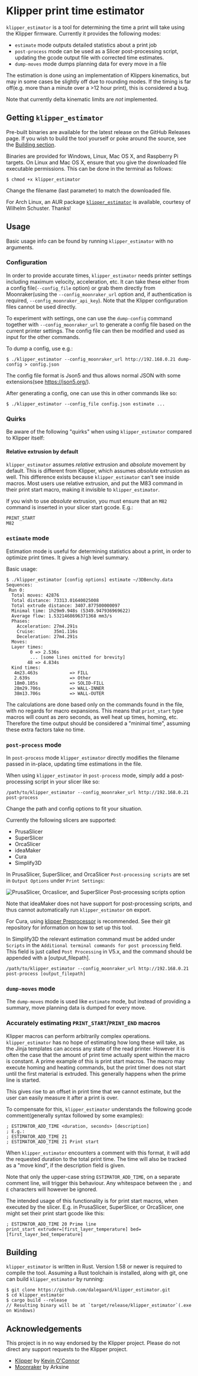 # Klipper print time estimator

`klipper_estimator` is a tool for determining the time a print will take using
the Klipper firmware. Currently it provides the following modes:

  * `estimate` mode outputs detailed statistics about a print job
  * `post-process` mode can be used as a Slicer post-processing script, updating
    the gcode output file with corrected time estimates.
  * `dump-moves` mode dumps planning data for every move in a file

The estimation is done using an implementation of Klippers kinematics, but may
in some cases be slightly off due to rounding modes. If the timing is far
off(e.g. more than a minute over a >12 hour print), this is considered a bug. 

Note that currently delta kinematic limits are _not_ implemented.

## Getting `klipper_estimator`

Pre-built binaries are available for the latest release on the GitHub Releases
page. If you wish to build the tool yourself or poke around the source, see the
[Building section](#Building).

Binaries are provided for Windows, Linux, Mac OS X, and Raspberry Pi targets.
On Linux and Mac OS X, ensure that you give the downloaded file executable
permissions. This can be done in the terminal as follows:
```
$ chmod +x klipper_estimator
```
Change the filename (last parameter) to match the downloaded file.

For Arch Linux, an AUR package
[`klipper_estimator`](https://aur.archlinux.org/packages/klipper-estimator) is
available, courtesy of Wilhelm Schuster. Thanks!

## Usage

Basic usage info can be found by running `klipper_estimator` with no arguments.

### Configuration

In order to provide accurate times, `klipper_estimator` needs printer settings
including maximum velocity, acceleration, etc. It can take these either from a
config file(`--config_file` option) or grab them directly from Moonraker(using
the `--config_moonraker_url` option and, if authentication is required,
`--config_moonraker_api_key`). Note that the Klipper configuration files cannot
be used directly.

To experiment with settings, one can use the `dump-config` command together with
`--config_moonraker_url` to generate a config file based on the current printer
settings. The config file can then be modified and used as input for the other
commands.

To dump a config, use e.g.:
```
$ ./klipper_estimator --config_moonraker_url http://192.168.0.21 dump-config > config.json
```

The config file format is Json5 and thus allows normal JSON with some
extensions(see https://json5.org/).

After generating a config, one can use this in other commands like so:
```
$ ./klipper_estimator --config_file config.json estimate ...
```

### Quirks

Be aware of the following "quirks" when using `klipper_estimator` compared to Klipper itself:

#### Relative extrusion by default

`klipper_estimator` assumes _relative_ extrusion and _absolute_ movement by
default. This is different from Klipper, which assumes _absolute_ extrusion as
well. This difference exists because `klipper_estimator` can't see inside
macros. Most users use relative extrusion, and put the M83 command in their
print start macro, making it invisible to `klipper_estimator`.

If you wish to use _absolute_ extrusion, you must ensure that an `M82` command
is inserted in your slicer start gcode. E.g.:

```
PRINT_START
M82
```

### `estimate` mode

Estimation mode is useful for determining statistics about a print, in order to
optimize print times. It gives a high level summary.

Basic usage:
```
$ ./klipper_estimator [config options] estimate ~/3DBenchy.data
Sequences:
 Run 0:
  Total moves: 42876
  Total distance: 73313.01640025008
  Total extrude distance: 3407.877500000097
  Minimal time: 1h29m9.948s (5349.947936969622)
  Average flow: 1.5321468696371368 mm3/s
  Phases:
    Acceleration: 27m4.291s
    Cruise:       35m1.116s
    Deceleration: 27m4.291s
  Moves:
  Layer times:
         0 => 2.536s
         ... [some lines omitted for brevity]
        48 => 4.834s
  Kind times:
   4m23.463s            => FILL
   2.639s               => Other
   18m0.185s            => SOLID-FILL
   28m29.706s           => WALL-INNER
   38m13.706s           => WALL-OUTER
```

The calculations are done based only on the commands found in the file, with no
regards for macro expansions. This means that `print_start` type macros will
count as zero seconds, as well heat up times, homing, etc. Therefore the time
output should be considered a "minimal time", assuming these extra factors take
no time.

### `post-process` mode

In `post-process` mode `klipper_estimator` directly modifies the filename passed
in in-place, updating time estimations in the file.

When using `klipper_estimator` in `post-process` mode, simply add a
post-processing script in your slicer like so:
```
/path/to/klipper_estimator --config_moonraker_url http://192.168.0.21 post-process
```
Change the path and config options to fit your situation.

Currently the following slicers are supported:

  * PrusaSlicer
  * SuperSlicer
  * OrcaSlicer
  * ideaMaker
  * Cura
  * Simplify3D

In PrusaSlicer, SuperSlicer, and OrcaSlicer `Post-processing scripts` are set in `Output
Options` under `Print Settings`:

![PrusaSlicer, Orcaslicer, and SuperSlicer Post-processing scripts option](/doc/post_processing_psss.png)

Note that ideaMaker does not have support for post-processing scripts, and thus
cannot automatically run `klipper_estimator` on export.

For Cura, using
[klipper Preprocessor](https://github.com/pedrolamas/klipper-preprocessor) is
recommended. See their git repository for information on how to set up this tool.

In Simplify3D the relevant estimation command must be added under `Scripts` in
the `Additional terminal commands for post processing` field. This field is just called
`Post Processing` in V5.x, and the command should be appended with a [output_filepath].

```
/path/to/klipper_estimator --config_moonraker_url http://192.168.0.21 post-process [output_filepath]
```

### `dump-moves` mode

The `dump-moves` mode is used like `estimate` mode, but instead of providing a
summary, move planning data is dumped for every move.

### Accurately estimating `PRINT_START`/`PRINT_END` macros

Klipper macros can perform arbitrarily complex operations. `klipper_estimator`
has no hope of estimating how long these will take, as the Jinja templates can
access any state of the read printer. However it is often the case that the
amount of print time actually spent within the macro is constant. A prime
example of this is print start macros. The macro may execute homing and heating
commands, but the print timer does not start until the first material is
extruded. This generally happens when the prime line is started.

This gives rise to an offset in print time that we cannot estimate, but the user
can easily measure it after a print is over.

To compensate for this, `klipper_estimator` understands the following gcode
comment(generally syntax followed by some examples):

```
; ESTIMATOR_ADD_TIME <duration, seconds> [description]
; E.g.:
; ESTIMATOR_ADD_TIME 21
; ESTIMATOR_ADD_TIME 21 Print start
```

When `klipper_estimator` encounters a comment with this format, it will add the
requested duration to the total print time. The time will also be tracked as a
"move kind", if the description field is given.

Note that only the upper-case string `ESTIMATOR_ADD_TIME`, on a separate comment
line, will trigger this behaviour. Any whitespace between the `;` and `E`
characters will however be ignored.

The intended usage of this functionality is for print start macros, when
executed by the slicer. E.g. in PrusaSlicer, SuperSlicer, or OrcaSlicer, one might set their
print start gcode like this:

```
; ESTIMATOR_ADD_TIME 20 Prime line
print_start extruder=[first_layer_temperature] bed=[first_layer_bed_temperature]
```

## Building

`klipper_estimator` is written in Rust. Version 1.58 or newer is required to
compile the tool. Assuming a Rust toolchain is installed, along with git, one
can build `klipper_estimator` by running:

```
$ git clone https://github.com/dalegaard/klipper_estimator.git
$ cd klipper_estimator
$ cargo build --release
// Resulting binary will be at `target/release/klipper_estimator`(.exe on Windows)
```

## Acknowledgements

This project is in no way endorsed by the Klipper project. Please do not direct
any support requests to the Klipper project.

  * [Klipper](https://www.klipper3d.org/) by [Kevin O'Connor](https://www.patreon.com/koconnor)
  * [Moonraker](https://github.com/Arksine/moonraker) by Arksine
